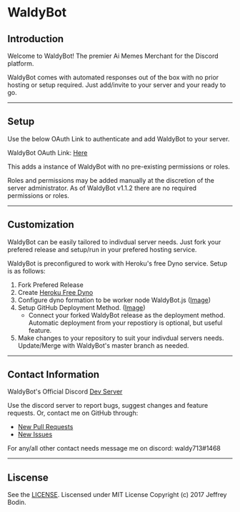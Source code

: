 # WaldyBot


## Introduction

Welcome to WaldyBot! 
The premier Ai Memes Merchant for the Discord platform.

WaldyBot comes with automated responses out of the box with no prior hosting or setup required. Just add/invite to your server and your ready to go.

---
## Setup

Use the below OAuth Link to authenticate and add WaldyBot to your server.

WaldyBot OAuth Link: [Here](https://discordapp.com/api/oauth2/authorize?client_id=328236947820773386&permissions=0&scope=bot)


This adds a instance of WaldyBot with no pre-existing permissions or roles. 

Roles and permissions may be added manually at the discretion of the server administrator.
As of WaldyBot v1.1.2 there are no required permissions or roles.

---
## Customization

WaldyBot can be easily tailored to indivdual server needs. 
Just fork your prefered release and setup/run in your prefered hosting service.

WaldyBot is preconfigured to work with Heroku's free Dyno service. Setup is as follows:
1. Fork Prefered Release
2. Create [Heroku Free Dyno](https://dashboard.heroku.com/new-app)
3. Configure dyno formation to be worker node WaldyBot.js ([Image](https://raw.githubusercontent.com/JeffreyBodin/WaldyBot/master/docs/Setup%20Media/heroku%20worker%20node.png))
4. Setup GitHub Deployment Method. ([Image](https://raw.githubusercontent.com/JeffreyBodin/WaldyBot/master/docs/Setup%20Media/heroku%20deployment%20image.png))
    - Connect your forked WaldyBot release as the deployment method. Automatic deployment from your repostiory is optional, but useful feature.
5. Make changes to your repository to suit your indivdual servers needs. Update/Merge with WaldyBot's master branch as needed.

---
## Contact Information

WaldyBot's Official Discord [Dev Server](https://discord.gg/bpc6cYg) 

Use the discord server to report bugs, suggest changes and feature requests. Or, contact me on GitHub through:
- [New Pull Requests](https://github.com/JeffreyBodin/WaldyBot/pulls)
- [New Issues](https://github.com/JeffreyBodin/WaldyBot/issues)

For any/all other contact needs message me on discord: waldy713#1468

---
## Liscense
See the [LICENSE](https://github.com/JeffreyBodin/WaldyBot/blob/master/LICENSE).
Liscensed under MIT License Copyright (c) 2017 Jeffrey Bodin. 